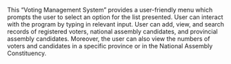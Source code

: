 This “Voting Management System” provides a user-friendly menu which prompts the user to select an option for the list presented. User can interact with the program by typing in relevant input. User can add, view, and search records of registered voters, national assembly candidates, and provincial assembly candidates. Moreover, the user can also view the numbers of voters and candidates in a specific province or in the National Assembly Constituency. 
